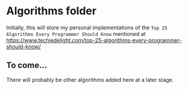 # Algorithms folder

Initially, this will store my personal implementations of the `Top 25 Algorithms Every Programmer Should Know` mentioned at https://www.techiedelight.com/top-25-algorithms-every-programmer-should-know/

## To come...

There will probably be other algorithms added here at a later stage.
